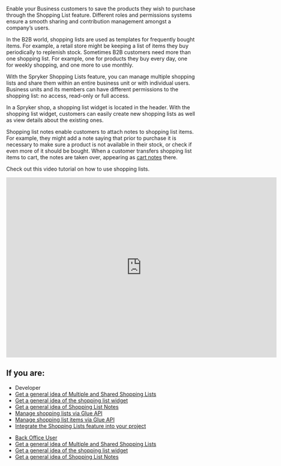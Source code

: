 Enable your Business customers to save the products they wish to purchase through the Shopping List feature. Different roles and permissions systems ensure a smooth sharing and contribution management amongst a company’s users.

In the B2B world, shopping lists are used as templates for frequently bought items. For example, a retail store might be keeping a list of items they buy periodically to replenish stock. Sometimes B2B customers need more than one shopping list. For example, one for products they buy every day, one for weekly shopping, and one more to use monthly.

With the Spryker Shopping Lists feature, you can manage multiple shopping lists and share them within an entire business unit or with individual users. Business units and its members can have different permissions to the shopping list: no access, read-only or full access.

In a Spryker shop, a shopping list widget is located in the header. With the shopping list widget, customers can easily create new shopping lists as well as view details about the existing ones.

Shopping list notes enable customers to attach notes to shopping list items. For example, they might add a note saying that prior to purchase it is necessary to make sure a product is not available in their stock, or check if even more of it should be bought. When a customer transfers shopping list items to cart, the notes are taken over, appearing as [cart notes](https://documentation.spryker.com/docs/cart-notes) there.

Check out this video tutorial on how to use shopping lists.
<iframe src="https://fast.wistia.net/embed/iframe/zk32pr3lgt" title="How to use Shopping Lists in Spryker" allowtransparency="true" frameborder="0" scrolling="no" class="wistia_embed" name="wistia_embed" allowfullscreen="0" mozallowfullscreen="0" webkitallowfullscreen="0" oallowfullscreen="0" msallowfullscreen="0" width="720" height="480"></iframe>




## If you are:

<div class="mr-container">
    <div class="mr-list-container">
        <!-- col1 -->
        <div class="mr-col">
            <ul class="mr-list mr-list-green">
                <li class="mr-title">Developer</li>
                            <li><a href="https://documentation.spryker.com/docs/multiple-and-shared-shopping-lists-overview" class="mr-link">Get a general idea of Multiple and Shared Shopping Lists</a></li>
                                <li><a href="https://documentation.spryker.com/docs/shopping-list-widget-overview" class="mr-link">Get a general idea of the shopping list widget</a></li>
                                <li><a href="https://documentation.spryker.com/docs/shopping-list-notes-overview" class="mr-link">Get a general idea of Shopping List Notes</a></li>
                                 <li><a href="https://documentation.spryker.com/docs/managing-shopping-lists" class="mr-link">Manage shopping lists via Glue API</a></li>
                                      <li><a href="https://documentation.spryker.com/docs/managing-shopping-list-items" class="mr-link">Manage shopping list items via Glue API</a></li>
                 <li><a href="https://documentation.spryker.com/docs/shopping-lists-feature-integration" class="mr-link">Integrate the Shopping Lists feature into your project</li>
            </ul>
        </div>
        <div class="mr-col">
            <ul class="mr-list mr-list-blue">
                <li class="mr-title"> Back Office User</li>
                            <li><a href="https://documentation.spryker.com/docs/multiple-and-shared-shopping-lists-overview" class="mr-link">Get a general idea of Multiple and Shared Shopping Lists</a></li>
                                <li><a href="https://documentation.spryker.com/docs/shopping-list-widget-overview" class="mr-link">Get a general idea of the shopping list widget</a></li>
                                <li><a href="https://documentation.spryker.com/docs/shopping-list-notes-overview" class="mr-link">Get a general idea of Shopping List Notes</a></li>
            </ul>
                </div>
    </div>
</div>